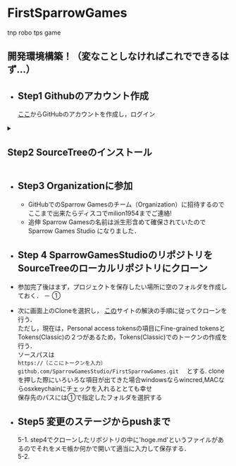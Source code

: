 # FirstSparrowGames
tnp robo tps game
## 開発環境構築！（変なことしなければこれでできるはず...）
- ## Step1 Githubのアカウント作成  
  [ここ](https://github.com/signup?source=login)からGitHubのアカウントを作成し，ログイン
 
<details><summary><h2>Step2 SourceTreeのインストール</h2></summary>

   1\. [ここ](https://www.sourcetreeapp.com/)からSourceTreeをダウンロード 
      1-1\. 以下の様にインストールを行う  
      1-2\. スキップを押す  
      ![sourcetree1](./description/sourcetree1.png)  
      1-3\. 少なくともGitにチェックが入っていることを確認後，次へを押す  
      ![sourcetree2](./description/sourcetree2.png)  
      1-4\. Aouthor Name, Author Rmail Addressを入力し，次へ  
              ※GitHubと同じものにしておいた方がスムーズに進むかも  
              ![sourcetree3](./description/sourcetree3.png)  
      1-5\.  SSHキーを読み込みますか？と出た場合はいいえを選択  
      ![sourcetree4](./description/sourcetree4.png)  
  2\. GitHubアカウントとの連携  
      2-1\. 以下の画像の様にRemote→アカウントを追加をクリック  
      ![sourcetree5](./description/sourcetree5.png)  
      2-2\. ホスティングサービスにGitHubを選択した状態でOAuthトークンを再読み込みを押す  
      ![sourcetree6](./description/sourcetree6.png)  
      2-3\. ブラウザが開き，以下のような画面が出るのでAuthorize atlassianをクリック  
      ![sourcetree7](./description/sourcetree7.png)  
      2-4\. SourceTreeにも出ってきた後以下のような画面になってれば成功（黒塗り部分はGitHubのユーザー名が入る）  
      ![sourcetree8](./description/sourcetree8.png)  
</details>
  
- ## Step3 Organizationに参加  
  - GitHubでのSparrow Gamesのチーム（Organization）に招待するのでここまで出来たらディスコでmilion1954までご連絡!  
  - 追伸 Sparrow Gamesの名前は派生形含めて確保されていたのでSparrow Games Studio になりました．  

- ## Step 4 SparrowGamesStudioのリポジトリをSourceTreeのローカルリポジトリにクローン
- 参加完了後はまず，プロジェクトを保存したい場所に空のフォルダを作成しておく． － ➀
- 次に画面上のCloneを選択し，
  [この](https://rarafy.com/blog/2022/06/14/github-organization-not-correct-url/)サイトの解決の手順に従ってクローンを行う．  
  ただし，現在は，Personal access tokensの項目にFine-grained tokensとTokens(Classic)の２つがあるため，Tokens(Classic)でのトークンの作成を行う．  
  ソースパスは  
  `https://（ここにトークンを入力）github.com/SparrowGamesStudio/FirstSparrowGames.git  `
  とする.
  cloneを押した際にいろいろな項目が出てきた場合windowsならwincred,MACならosxkeychainにチェックを入れるととても幸せ  
  保存先のパスには➀で指定したフォルダを選択する
  
 - ## Step5 変更のステージからpushまで
      5-1\. step4でクローンしたリポジトリの中に'hoge.md'というファイルがあるのでそれをメモ帳か何かで開いて適当に入力して保存する．  
      5-2\. 
    
